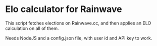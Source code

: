 # Elo calculator for Rainwave

This script fetches elections on Rainwave.cc, and then applies an ELO calculation on all of them.

Needs NodeJS and a config.json file, with user id and API key to work.
